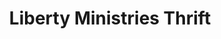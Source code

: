 ---
title: "Liberty Ministries Thrift"
url: /pottstown/liberty-ministries-thrift-east-high-street/
shop: charity
---